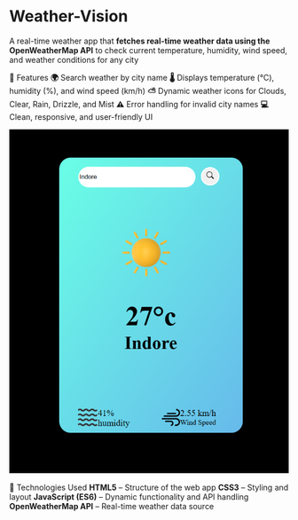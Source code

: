 # Weather-Vision
A real-time weather app that **fetches real-time weather data using the OpenWeatherMap API** to check current temperature, humidity, wind speed, and weather conditions for any city 

🚀 Features
  **🌍** Search weather by city name
  **🌡️** Displays temperature (°C), humidity (%), and wind speed (km/h)
  **⛅** Dynamic weather icons for Clouds, Clear, Rain, Drizzle, and Mist
  **⚠️** Error handling for invalid city names
  **💻** Clean, responsive, and user-friendly UI

  ![Weather-Vision Screenshot](images/ui.png)

🧠 Technologies Used
  **HTML5** – Structure of the web app
  **CSS3** – Styling and layout
  **JavaScript (ES6)** – Dynamic functionality and API handling
  **OpenWeatherMap API** – Real-time weather data source
